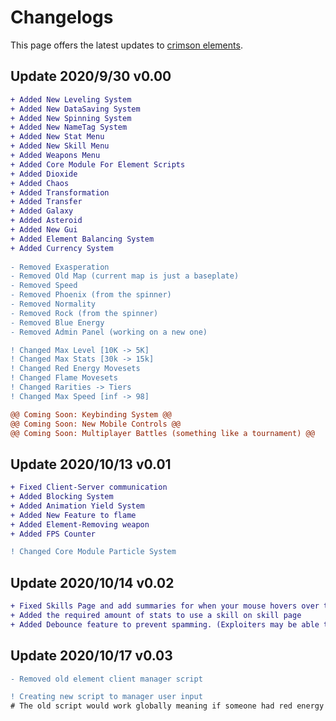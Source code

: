 <h1>Changelogs</h1>
<p>This page offers the latest updates to <a href="https://www.roblox.com/games/5737289265/Crimson-Elements-REMAKE">crimson elements</a>.</p>
<h2><b>Update 2020/9/30 v0.00</b></h2>

```diff
+ Added New Leveling System
+ Added New DataSaving System 
+ Added New Spinning System 
+ Added New NameTag System 
+ Added New Stat Menu 
+ Added New Skill Menu 
+ Added Weapons Menu 
+ Added Core Module For Element Scripts 
+ Added Dioxide 
+ Added Chaos 
+ Added Transformation 
+ Added Transfer 
+ Added Galaxy 
+ Added Asteroid 
+ Added New Gui 
+ Added Element Balancing System 
+ Added Currency System
 
- Removed Exasperation 
- Removed Old Map (current map is just a baseplate) 
- Removed Speed 
- Removed Phoenix (from the spinner) 
- Removed Normality 
- Removed Rock (from the spinner) 
- Removed Blue Energy
- Removed Admin Panel (working on a new one)

! Changed Max Level [10K -> 5K]
! Changed Max Stats [30k -> 15k]
! Changed Red Energy Movesets
! Changed Flame Movesets 
! Changed Rarities -> Tiers
! Changed Max Speed [inf -> 98]

@@ Coming Soon: Keybinding System @@
@@ Coming Soon: New Mobile Controls @@
@@ Coming Soon: Multiplayer Battles (something like a tournament) @@
```

<h2><b>Update 2020/10/13 v0.01</b></h2>

```diff
+ Fixed Client-Server communication
+ Added Blocking System
+ Added Animation Yield System
+ Added New Feature to flame
+ Added Element-Removing weapon
+ Added FPS Counter

! Changed Core Module Particle System
```

<h2><b>Update 2020/10/14 v0.02</b></h2>

```diff
+ Fixed Skills Page and add summaries for when your mouse hovers over them
+ Added the required amount of stats to use a skill on skill page
+ Added Debounce feature to prevent spamming. (Exploiters may be able to by pass this however)
```

<h2><b>Update 2020/10/17 v0.03</b></h2>

```diff
- Removed old element client manager script

! Creating new script to manager user input
# The old script would work globally meaning if someone had red energy and used a move that became disabled for a short time, everyone who has red energy in that server would be affected
```
